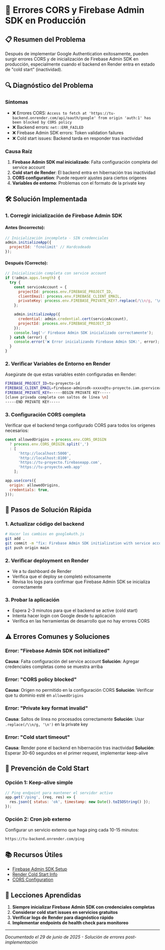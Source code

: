 # 🔧 Errores CORS y Firebase Admin SDK en Producción

## 📋 Resumen del Problema

Después de implementar Google Authentication exitosamente, pueden surgir errores CORS y de inicialización de Firebase Admin SDK en producción, especialmente cuando el backend en Render entra en estado de "cold start" (inactividad).

## 🔍 Diagnóstico del Problema

### Síntomas
- ❌ Errores CORS: `Access to fetch at 'https://tu-backend.onrender.com/api/oauth/google' from origin 'auth:1' has been blocked by CORS policy`
- ❌ Backend errors: `net::ERR_FAILED`
- ❌ Firebase Admin SDK errors: Token validation failures
- ❌ Cold start issues: Backend tarda en responder tras inactividad

### Causa Raíz
1. **Firebase Admin SDK mal inicializado**: Falta configuración completa del service account
2. **Cold start de Render**: El backend entra en hibernación tras inactividad
3. **CORS configuration**: Puede requerir ajustes para ciertos orígenes
4. **Variables de entorno**: Problemas con el formato de la private key

## 🛠️ Solución Implementada

### 1. Corregir inicialización de Firebase Admin SDK

#### Antes (Incorrecto):
```javascript
// Inicialización incompleta - SIN credenciales
admin.initializeApp({
  projectId: 'fcnolimit' // Hardcodeado
});
```

#### Después (Correcto):
```javascript
// Inicialización completa con service account
if (!admin.apps.length) {
  try {
    const serviceAccount = {
      projectId: process.env.FIREBASE_PROJECT_ID,
      clientEmail: process.env.FIREBASE_CLIENT_EMAIL,
      privateKey: process.env.FIREBASE_PRIVATE_KEY?.replace(/\\n/g, '\n')
    };

    admin.initializeApp({
      credential: admin.credential.cert(serviceAccount),
      projectId: process.env.FIREBASE_PROJECT_ID
    });
    console.log('✅ Firebase Admin SDK inicializado correctamente');
  } catch (error) {
    console.error('❌ Error inicializando Firebase Admin SDK:', error);
  }
}
```

### 2. Verificar Variables de Entorno en Render

Asegúrate de que estas variables estén configuradas en Render:

```bash
FIREBASE_PROJECT_ID=tu-proyecto-id
FIREBASE_CLIENT_EMAIL=firebase-adminsdk-xxxxx@tu-proyecto.iam.gserviceaccount.com
FIREBASE_PRIVATE_KEY=-----BEGIN PRIVATE KEY-----
[clave privada completa con saltos de línea \n]
-----END PRIVATE KEY-----
```

### 3. Configuración CORS completa

Verificar que el backend tenga configurado CORS para todos los orígenes necesarios:

```javascript
const allowedOrigins = process.env.CORS_ORIGIN
  ? process.env.CORS_ORIGIN.split(',')
  : [
      'http://localhost:5000',
      'http://localhost:8100',
      'https://tu-proyecto.firebaseapp.com',
      'https://tu-proyecto.web.app'
    ];

app.use(cors({
  origin: allowedOrigins,
  credentials: true,
}));
```

## 🔄 Pasos de Solución Rápida

### 1. Actualizar código del backend
```bash
# Hacer los cambios en googleAuth.js
git add .
git commit -m "fix: Firebase Admin SDK initialization with service account"
git push origin main
```

### 2. Verificar deployment en Render
- Ve a tu dashboard de Render
- Verifica que el deploy se completó exitosamente
- Revisa los logs para confirmar que Firebase Admin SDK se inicializa correctamente

### 3. Probar la aplicación
- Espera 2-3 minutos para que el backend se active (cold start)
- Intenta hacer login con Google desde tu aplicación
- Verifica en las herramientas de desarrollo que no hay errores CORS

## ⚠️ Errores Comunes y Soluciones

### Error: "Firebase Admin SDK not initialized"
**Causa**: Falta configuración del service account
**Solución**: Agregar credenciales completas como se muestra arriba

### Error: "CORS policy blocked"
**Causa**: Origen no permitido en la configuración CORS
**Solución**: Verificar que tu dominio esté en `allowedOrigins`

### Error: "Private key format invalid"
**Causa**: Saltos de línea no procesados correctamente
**Solución**: Usar `.replace(/\\n/g, '\n')` en la private key

### Error: "Cold start timeout"
**Causa**: Render pone el backend en hibernación tras inactividad
**Solución**: Esperar 30-60 segundos en el primer request, implementar keep-alive

## 🎯 Prevención de Cold Start

### Opción 1: Keep-alive simple
```javascript
// Ping endpoint para mantener el servidor activo
app.get('/ping', (req, res) => {
  res.json({ status: 'ok', timestamp: new Date().toISOString() });
});
```

### Opción 2: Cron job externo
Configurar un servicio externo que haga ping cada 10-15 minutos:
```
https://tu-backend.onrender.com/ping
```

## 📚 Recursos Útiles

- [Firebase Admin SDK Setup](https://firebase.google.com/docs/admin/setup)
- [Render Cold Start Info](https://render.com/docs/free#free-web-services)
- [CORS Configuration](https://developer.mozilla.org/en-US/docs/Web/HTTP/CORS)

## 🎯 Lecciones Aprendidas

1. **Siempre inicializar Firebase Admin SDK con credenciales completas**
2. **Considerar cold start issues en servicios gratuitos**
3. **Verificar logs de Render para diagnóstico rápido**
4. **Implementar endpoints de health check para monitoreo**

---

*Documentado el 29 de junio de 2025 - Solución de errores post-implementación*